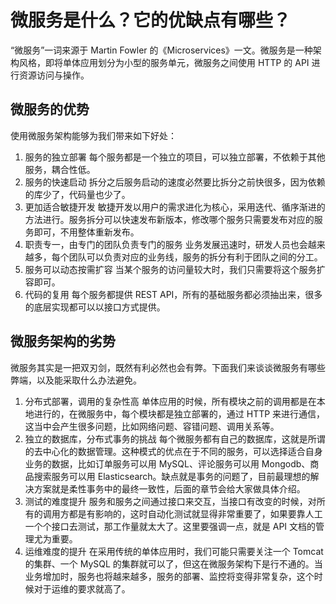 # 微服务是什么？它的优缺点有哪些？

“微服务”一词来源于 Martin Fowler 的《Microservices》一文。微服务是一种架构风格，即将单体应用划分为小型的服务单元，微服务之间使用 HTTP 的 API 进行资源访问与操作。

## 微服务的优势

使用微服务架构能够为我们带来如下好处：


1. 服务的独立部署
   每个服务都是一个独立的项目，可以独立部署，不依赖于其他服务，耦合性低。
2. 服务的快速启动
   拆分之后服务启动的速度必然要比拆分之前快很多，因为依赖的库少了，代码量也少了。
3. 更加适合敏捷开发
   敏捷开发以用户的需求进化为核心，采用迭代、循序渐进的方法进行。服务拆分可以快速发布新版本，修改哪个服务只需要发布对应的服务即可，不用整体重新发布。
4. 职责专一，由专门的团队负责专门的服务
   业务发展迅速时，研发人员也会越来越多，每个团队可以负责对应的业务线，服务的拆分有利于团队之间的分工。
5. 服务可以动态按需扩容
   当某个服务的访问量较大时，我们只需要将这个服务扩容即可。
6. 代码的复用
   每个服务都提供 REST API，所有的基础服务都必须抽出来，很多的底层实现都可以以接口方式提供。

## 微服务架构的劣势

微服务其实是一把双刃剑，既然有利必然也会有弊。下面我们来谈谈微服务有哪些弊端，以及能采取什么办法避免。

1. 分布式部署，调用的复杂性高
   单体应用的时候，所有模块之前的调用都是在本地进行的，在微服务中，每个模块都是独立部署的，通过 HTTP 来进行通信，这当中会产生很多问题，比如网络问题、容错问题、调用关系等。
2. 独立的数据库，分布式事务的挑战
   每个微服务都有自己的数据库，这就是所谓的去中心化的数据管理。这种模式的优点在于不同的服务，可以选择适合自身业务的数据，比如订单服务可以用 MySQL、评论服务可以用 Mongodb、商品搜索服务可以用 Elasticsearch。缺点就是事务的问题了，目前最理想的解决方案就是柔性事务中的最终一致性，后面的章节会给大家做具体介绍。
3. 测试的难度提升
   服务和服务之间通过接口来交互，当接口有改变的时候，对所有的调用方都是有影响的，这时自动化测试就显得非常重要了，如果要靠人工一个个接口去测试，那工作量就太大了。这里要强调一点，就是 API 文档的管理尤为重要。
4. 运维难度的提升
   在采用传统的单体应用时，我们可能只需要关注一个 Tomcat 的集群、一个 MySQL 的集群就可以了，但这在微服务架构下是行不通的。当业务增加时，服务也将越来越多，服务的部署、监控将变得非常复杂，这个时候对于运维的要求就高了。